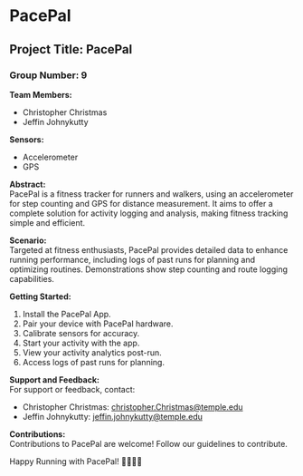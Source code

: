 # PacePal

## Project Title: PacePal

### Group Number: 9

**Team Members:**
- Christopher Christmas
- Jeffin Johnykutty

**Sensors:**
- Accelerometer
- GPS

**Abstract:**  
PacePal is a fitness tracker for runners and walkers, using an accelerometer for step counting and GPS for distance measurement. It aims to offer a complete solution for activity logging and analysis, making fitness tracking simple and efficient.

**Scenario:**  
Targeted at fitness enthusiasts, PacePal provides detailed data to enhance running performance, including logs of past runs for planning and optimizing routines. Demonstrations show step counting and route logging capabilities.

**Getting Started:**
1. Install the PacePal App.
2. Pair your device with PacePal hardware.
3. Calibrate sensors for accuracy.
4. Start your activity with the app.
5. View your activity analytics post-run.
6. Access logs of past runs for planning.

**Support and Feedback:**  
For support or feedback, contact:
- Christopher Christmas: christopher.Christmas@temple.edu
- Jeffin Johnykutty: jeffin.johnykutty@temple.edu

**Contributions:**  
Contributions to PacePal are welcome! Follow our guidelines to contribute.

Happy Running with PacePal! 🏃‍♂️🏃‍♀️

